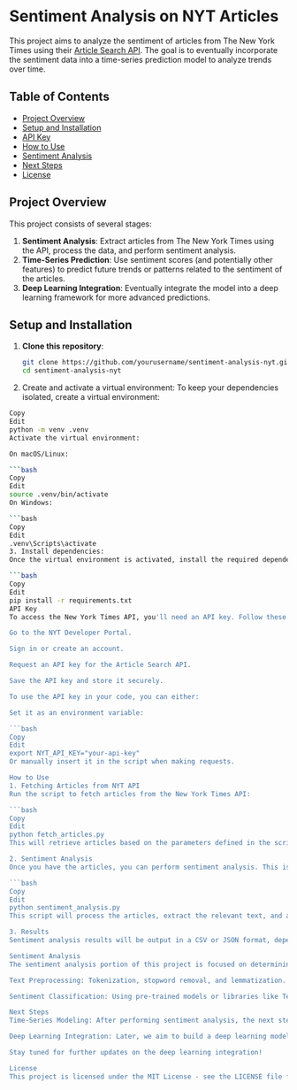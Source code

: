 # Sentiment Analysis on NYT Articles

This project aims to analyze the sentiment of articles from The New York Times using their [Article Search API](https://developer.nytimes.com/docs/articlesearch-product/1/overview). The goal is to eventually incorporate the sentiment data into a time-series prediction model to analyze trends over time.

## Table of Contents
- [Project Overview](#project-overview)
- [Setup and Installation](#setup-and-installation)
- [API Key](#api-key)
- [How to Use](#how-to-use)
- [Sentiment Analysis](#sentiment-analysis)
- [Next Steps](#next-steps)
- [License](#license)

## Project Overview

This project consists of several stages:
1. **Sentiment Analysis**: Extract articles from The New York Times using the API, process the data, and perform sentiment analysis.
2. **Time-Series Prediction**: Use sentiment scores (and potentially other features) to predict future trends or patterns related to the sentiment of the articles.
3. **Deep Learning Integration**: Eventually integrate the model into a deep learning framework for more advanced predictions.

## Setup and Installation

1. **Clone this repository**:
   ```bash
   git clone https://github.com/yourusername/sentiment-analysis-nyt.git
   cd sentiment-analysis-nyt
2. Create and activate a virtual environment:
To keep your dependencies isolated, create a virtual environment:

 ```bash
Copy
Edit
python -m venv .venv
Activate the virtual environment:

On macOS/Linux:

 ```bash
Copy
Edit
source .venv/bin/activate
On Windows:

 ```bash
Copy
Edit
.venv\Scripts\activate
3. Install dependencies:
Once the virtual environment is activated, install the required dependencies:

 ```bash
Copy
Edit
pip install -r requirements.txt
API Key
To access the New York Times API, you'll need an API key. Follow these steps to get your API key:

Go to the NYT Developer Portal.

Sign in or create an account.

Request an API key for the Article Search API.

Save the API key and store it securely.

To use the API key in your code, you can either:

Set it as an environment variable:

 ```bash
Copy
Edit
export NYT_API_KEY="your-api-key"
Or manually insert it in the script when making requests.

How to Use
1. Fetching Articles from NYT API
Run the script to fetch articles from the New York Times API:

 ```bash
Copy
Edit
python fetch_articles.py
This will retrieve articles based on the parameters defined in the script, such as query terms or date ranges. Articles will be saved in a CSV or JSON format for analysis.

2. Sentiment Analysis
Once you have the articles, you can perform sentiment analysis. This is the next step in the pipeline:

 ```bash
Copy
Edit
python sentiment_analysis.py
This script will process the articles, extract the relevant text, and analyze the sentiment of each article. Sentiment scores (positive, neutral, negative) will be generated.

3. Results
Sentiment analysis results will be output in a CSV or JSON format, depending on the script. These results can then be used to track sentiment over time or feed them into a time-series prediction model.

Sentiment Analysis
The sentiment analysis portion of this project is focused on determining the sentiment of each article based on its content. We use popular natural language processing (NLP) techniques to analyze the articles:

Text Preprocessing: Tokenization, stopword removal, and lemmatization.

Sentiment Classification: Using pre-trained models or libraries like TextBlob, Vader, or transformers-based models (like BERT) for sentiment classification.

Next Steps
Time-Series Modeling: After performing sentiment analysis, the next step is to build a time-series prediction model based on the sentiment scores and other relevant features.

Deep Learning Integration: Later, we aim to build a deep learning model that can predict trends and patterns based on sentiment analysis and other features.

Stay tuned for further updates on the deep learning integration!

License
This project is licensed under the MIT License - see the LICENSE file for details. 
